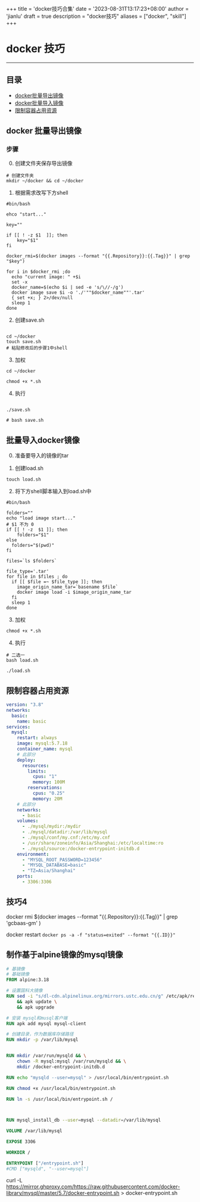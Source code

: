 +++
title = 'docker技巧合集'
date = '2023-08-31T13:17:23+08:00'
author = 'jianlu'
draft = true
description = "docker技巧"
aliases = ["docker", "skill"]
+++

<a id="top"></a>

# docker 技巧

----

## 目录

* [docker批量导出镜像](#1)
* [docker批量导入镜像](#2)
* [限制容器占用资源](#3)

<a id="1"></a>

## docker 批量导出镜像

### 步骤

0. 创建文件夹保存导出镜像

```shell
# 创建文件夹
mkdir ~/docker && cd ~/docker
```

1. 根据需求改写下方shell

```shell
#bin/bash

ehco "start..."

key=""

if [[ ! -z $1  ]]; then
	key="$1"
fi

docker_rmi=$(docker images --format "{{.Repository}}:{{.Tag}}" | grep "$key")

for i in $docker_rmi ;do
  echo "current image: " +$i
  set -x
  docker_name=$(echo $i | sed -e 's/\//-/g')
  docker image save $i -o './'""$docker_name""'.tar'
  { set +x; } 2>/dev/null
  sleep 1
done
```

2. 创建save.sh

```shell

cd ~/docker
touch save.sh
# 粘贴修改后的步骤1中shell
```

3. 加权

```shell
cd ~/docker

chmod +x *.sh
```

4. 执行

```shell

./save.sh

# bash save.sh
```

<a id="2"></a>

## 批量导入docker镜像

0. 准备要导入的镜像的tar

1. 创建load.sh

```shell
touch load.sh
```

2. 将下方shell脚本输入到load.sh中

```shell
#bin/bash

folders=""
echo "load image start..."
# $1 不为 0
if [[ ! -z  $1 ]]; then
    folders="$1"
else
  folders="$(pwd)"
fi

files=`ls $folders`

file_type='.tar'
for file in $files ; do
  if [[ $file =~ $file_type ]]; then
    image_origin_name_tar=`basename $file`
    docker image load -i $image_origin_name_tar
  fi
  sleep 1
done

```

3. 加权

```shell
chmod +x *.sh
```

4. 执行

```shell
# 二选一
bash load.sh

./load.sh
```

<a id="3"></a>

## 限制容器占用资源

```yaml
version: "3.8"
networks:
  basic:
    name: basic
services:
  mysql:
    restart: always
    image: mysql:5.7.18
    container_name: mysql
    # 此部分
    deploy:
      resources:
        limits:
          cpus: "1"
          memory: 100M
        reservations:
          cpus: "0.25"
          memory: 20M
    # 此部分
    networks:
      - basic
    volumes:
      - ./mysql/mydir:/mydir
      - ./mysql/datadir:/var/lib/mysql
      - ./mysql/conf/my.cnf:/etc/my.cnf
      - /usr/share/zoneinfo/Asia/Shanghai:/etc/localtime:ro
      - ./mysql/source:/docker-entrypoint-initdb.d
    environment:
      - "MYSQL_ROOT_PASSWORD=123456"
      - "MYSQL_DATABASE=basic"
      - "TZ=Asia/Shanghai"
    ports:
      - 3306:3306
```

[comment]: <> (https://blog.csdn.net/qq_36148847/article/details/79427878)

## 技巧4

docker rmi $(docker images --format "{{.Repository}}:{{.Tag}}" | grep 'gcbaas-gm' )

docker restart `docker ps -a -f "status=exited" --format "{{.ID}}"`

## 制作基于alpine镜像的mysql镜像

```dockerfile
# 基镜像
# 基础镜像
FROM alpine:3.18

# 设置国科大镜像
RUN sed -i "s/dl-cdn.alpinelinux.org/mirrors.ustc.edu.cn/g" /etc/apk/repositories \
    && apk update \
    && apk upgrade

# 安装 mysql和musql客户端
RUN apk add mysql mysql-client

# 创建目录，作为数据库存储路径
RUN mkdir -p /var/lib/mysql


RUN mkdir /var/run/mysqld && \
    chown -R mysql:mysql /var/run/mysqld && \
    mkdir /docker-entrypoint-initdb.d

RUN echo "mysqld --user=mysql" > /usr/local/bin/entrypoint.sh

RUN chmod +x /usr/local/bin/entrypoint.sh

RUN ln -s /usr/local/bin/entrypoint.sh /



RUN mysql_install_db --user=mysql --datadir=/var/lib/mysql

VOLUME /var/lib/mysql

EXPOSE 3306

WORKDIR /

ENTRYPOINT ["/entrypoint.sh"]
#CMD ["mysqld", "--user=mysql"]


```

curl
-L https://mirror.ghproxy.com/https://raw.githubusercontent.com/docker-library/mysql/master/5.7/docker-entrypoint.sh >
docker-entrypoint.sh